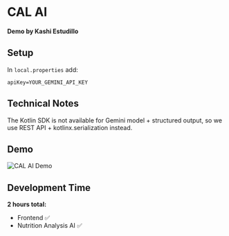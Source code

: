 # CAL AI

**Demo by Kashi Estudillo**

## Setup

In `local.properties` add:

```
apiKey=YOUR_GEMINI_API_KEY
```

## Technical Notes

The Kotlin SDK is not available for Gemini model + structured output, so we use REST API + kotlinx.serialization instead.

## Demo

![CAL AI Demo](demo.gif)

## Development Time

**2 hours total:**
* Frontend ✅
* Nutrition Analysis AI ✅
